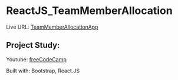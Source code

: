 # ReactJS_TeamMemberAllocation

Live URL: [TeamMemberAllocationApp](https://team-member-allocation.netlify.app/)

## Project Study:
Youtube: [freeCodeCamp](https://www.youtube.com/watch?v=u6gSSpfsoOQ)

Built with:
Bootstrap, React.JS


